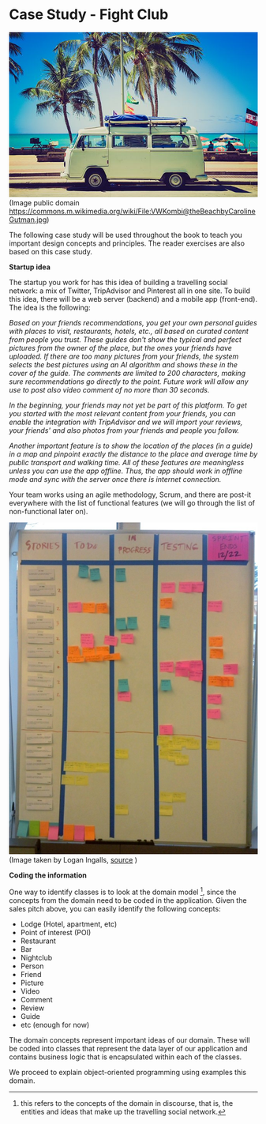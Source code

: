 # Case Study - Fight Club

![](/assets/VWKombi@theBeachbyCarolineGutman640.jpg)
(Image public domain https://commons.m.wikimedia.org/wiki/File:VWKombi@theBeachbyCarolineGutman.jpg)

The following case study will be used throughout the book to teach you important design concepts and principles. The reader exercises are also based on this case study.

**Startup idea**

The startup you work for has this idea of building a travelling social network: a mix of Twitter, TripAdvisor and Pinterest all in one site. To build this idea, there will be a web server (backend) and a  mobile app (front-end). The idea is the following:

*Based on your friends recommendations, you get your own personal guides with places to visit, restaurants, hotels, etc., all based on curated content from people you trust. These guides don't show the typical and perfect pictures from the owner of the place, but the ones your friends have uploaded. If there are too many pictures from your friends, the system selects the best pictures using an AI algorithm and shows these in the cover of the guide. The comments are limited to 200 characters, making sure recommendations go directly to the point. Future work will allow any use to post also video comment of no more than 30 seconds.*

*In the beginning, your friends may not yet be part of this platform. To get you started with the most relevant content from your friends, you can enable the integration with TripAdvisor and we will import your reviews, your friends' and also photos from your friends and people you follow.*

*Another important feature is to show the location of the places (in a guide) in a map and pinpoint exactly the distance to the place and average time by public transport and walking time. All of these features are meaningless unless you can use the app offline. Thus, the app should work in offline mode and sync with the server once there is internet connection.*

<!--
Another idea is a publishing site that sells book chapters and whole books. As a user, you can buy a few chapters to see whether the story is interesting and stop reading if you don't find it appealing. Have you ever thought about introductory books from which you know most of the content except one chapter or two. With this platform, you can buy those individual chapters alone and focus on your needs. Start learning smart!
-->

Your team works using an agile methodology, Scrum, and there are post-it everywhere with the list of functional features (we will go through the list of non-functional later on).

![](/assets/Scrum_task_board.jpg)
(Image taken by Logan Ingalls, [source](https://commons.m.wikimedia.org/wiki/File:Scrum_task_board.jpg#mw-jump-to-license) )

**Coding the information**

[^domain]: this refers to the concepts of the domain in discourse, that is, the entities and ideas that make up the travelling social network.

One way to identify classes is to look at the domain model [^1], since the concepts from the domain need to be coded in the application. Given the sales pitch above, you can easily identify the following concepts:
- Lodge (Hotel, apartment, etc)
- Point of interest (POI)
- Restaurant
- Bar
- Nightclub
- Person
- Friend
- Picture
- Video
- Comment
- Review
- Guide
- etc (enough for now)

The domain concepts represent important ideas of our domain. These will be coded into classes that represent the data layer of our application and contains business logic that is encapsulated within each of the classes.

We proceed to explain object-oriented programming using examples this domain.

[^1]: this refers to the concepts of the domain in discourse, that is, the entities and ideas that make up the travelling social network.